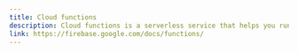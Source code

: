 ```yaml
---
title: Cloud functions
description: Cloud functions is a serverless service that helps you run code by triggers like database events(new data created),auth(new user was created) etc.
link: https://firebase.google.com/docs/functions/
---
```


